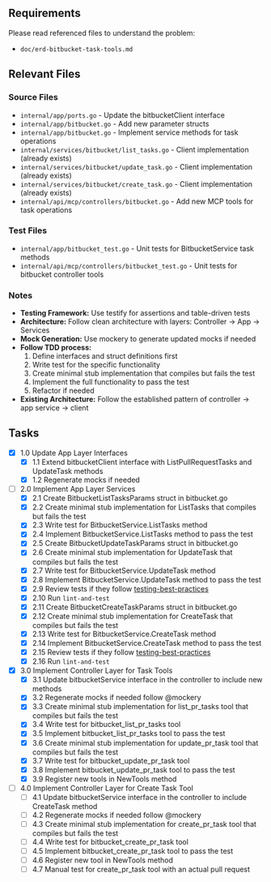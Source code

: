 ## Requirements

Please read referenced files to understand the problem:
- `doc/erd-bitbucket-task-tools.md`

## Relevant Files

### Source Files
- `internal/app/ports.go` - Update the bitbucketClient interface
- `internal/app/bitbucket.go` - Add new parameter structs
- `internal/app/bitbucket.go` - Implement service methods for task operations
- `internal/services/bitbucket/list_tasks.go` - Client implementation (already exists)
- `internal/services/bitbucket/update_task.go` - Client implementation (already exists)
- `internal/services/bitbucket/create_task.go` - Client implementation (already exists)
- `internal/api/mcp/controllers/bitbucket.go` - Add new MCP tools for task operations

### Test Files
- `internal/app/bitbucket_test.go` - Unit tests for BitbucketService task methods
- `internal/api/mcp/controllers/bitbucket_test.go` - Unit tests for bitbucket controller tools

### Notes

- **Testing Framework:** Use testify for assertions and table-driven tests
- **Architecture:** Follow clean architecture with layers: Controller → App → Services
- **Mock Generation:** Use mockery to generate updated mocks if needed
- **Follow TDD process:**
  1. Define interfaces and struct definitions first
  2. Write test for the specific functionality
  3. Create minimal stub implementation that compiles but fails the test
  4. Implement the full functionality to pass the test
  5. Refactor if needed
- **Existing Architecture:** Follow the established pattern of controller → app service → client

## Tasks

- [x] 1.0 Update App Layer Interfaces
  - [x] 1.1 Extend bitbucketClient interface with ListPullRequestTasks and UpdateTask methods
  - [x] 1.2 Regenerate mocks if needed

- [ ] 2.0 Implement App Layer Services
  - [x] 2.1 Create BitbucketListTasksParams struct in bitbucket.go
  - [x] 2.2 Create minimal stub implementation for ListTasks that compiles but fails the test
  - [x] 2.3 Write test for BitbucketService.ListTasks method
  - [x] 2.4 Implement BitbucketService.ListTasks method to pass the test
  - [x] 2.5 Create BitbucketUpdateTaskParams struct in bitbucket.go
  - [x] 2.6 Create minimal stub implementation for UpdateTask that compiles but fails the test
  - [x] 2.7 Write test for BitbucketService.UpdateTask method
  - [x] 2.8 Implement BitbucketService.UpdateTask method to pass the test
  - [x] 2.9 Review tests if they follow [testing-best-practices](../testing-best-practices.md)
  - [x] 2.10 Run `lint-and-test`
  - [x] 2.11 Create BitbucketCreateTaskParams struct in bitbucket.go
  - [x] 2.12 Create minimal stub implementation for CreateTask that compiles but fails the test
  - [x] 2.13 Write test for BitbucketService.CreateTask method
  - [x] 2.14 Implement BitbucketService.CreateTask method to pass the test
  - [x] 2.15 Review tests if they follow [testing-best-practices](../testing-best-practices.md)  
  - [x] 2.16 Run `lint-and-test`

- [x] 3.0 Implement Controller Layer for Task Tools
  - [x] 3.1 Update bitbucketService interface in the controller to include new methods
  - [x] 3.2 Regenerate mocks if needed follow @mockery
  - [x] 3.3 Create minimal stub implementation for list_pr_tasks tool that compiles but fails the test
  - [x] 3.4 Write test for bitbucket_list_pr_tasks tool
  - [x] 3.5 Implement bitbucket_list_pr_tasks tool to pass the test
  - [x] 3.6 Create minimal stub implementation for update_pr_task tool that compiles but fails the test
  - [x] 3.7 Write test for bitbucket_update_pr_task tool
  - [x] 3.8 Implement bitbucket_update_pr_task tool to pass the test
  - [x] 3.9 Register new tools in NewTools method

- [ ] 4.0 Implement Controller Layer for Create Task Tool
  - [ ] 4.1 Update bitbucketService interface in the controller to include CreateTask method
  - [ ] 4.2 Regenerate mocks if needed follow @mockery
  - [ ] 4.3 Create minimal stub implementation for create_pr_task tool that compiles but fails the test
  - [ ] 4.4 Write test for bitbucket_create_pr_task tool
  - [ ] 4.5 Implement bitbucket_create_pr_task tool to pass the test
  - [ ] 4.6 Register new tool in NewTools method
  - [ ] 4.7 Manual test for create_pr_task tool with an actual pull request 